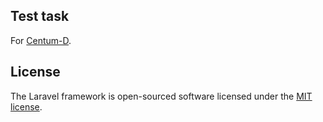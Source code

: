 ## Test task

For [Centum-D](https://www.centum-d.com/).

## License

The Laravel framework is open-sourced software licensed under the [MIT license](https://opensource.org/licenses/MIT).
